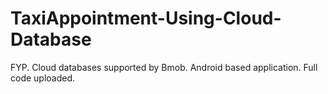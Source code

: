 # TaxiAppointment-Using-Cloud-Database
FYP.
Cloud databases supported by Bmob.
Android based application.
Full code uploaded.
